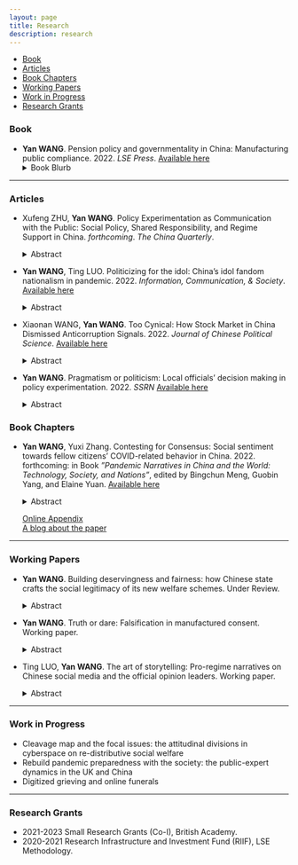 ```yaml
---
layout: page
title: Research
description: research
---
```


<div class="navbar">
    <div class="navbar-inner">
        <ul class="nav">
            <li><a href="#book">Book</a></li>
            <li><a href="#articles">Articles</a></li>
            <li><a href="#bookchapters">Book Chapters</a></li>
            <li><a href="#workingpaper">Working Papers</a></li>
            <li><a href="#workinprogress">Work in Progress</a></li>
            <li><a href="#grants">Research Grants</a></li>
        </ul>
    </div>
</div>



### <a name="book"></a>Book

- **Yan WANG**. Pension policy and governmentality in China: Manufacturing public compliance. 2022. *LSE Press*. <a href="https://press.lse.ac.uk/site/books/m/10.31389/lsepress.ppc/">Available here</a>
    <details>
      <summary>Book Blurb</summary>
    Economic growth is often a disruptive social process - so how has the Chinese state been able to maintain compliance from its people while at the same time pushing ahead an exceptionally rapid social and economic transformation? This book explores the question via detailed analysis of the trajectories, policy rationale, and effects of China’s pension reforms, demonstrating how statecraft shapes the ways that citizens ascribe credit and responsibility for pensions protection across themselves, the state and other actors. The book shows that China’s governmentality for manufacturing compliance is hybrid, organic, and dynamic. The targeted allocation of benefits, policy experimentation, propaganda and knowledge construction, and many other approaches are used to shape public expectations and to justify state rule. An original contribution to the study of legitimation in modern states, the analysis particularly highlights that when active counter-conduct (such as resistance) is confined, individuals may choose cognitive rebellion and falsify their public compliance.
    </details>

---

### <a name="articles"></a>Articles


- Xufeng ZHU, **Yan WANG**. Policy Experimentation as Communication with the Public: Social Policy, Shared Responsibility, and Regime Support in China. *forthcoming*. *The China Quarterly*.
    <details>
      <summary>Abstract</summary>
    Traditional wisdom on policy experimentation has mainly focused on central-local relations. However, scholars have paid little attention to the interaction between policy experimentation and the public. We argue that policy experimentation can be adopted by decision makers as a communication instrument with the public, facilitating the building of a social consensus regarding controversial policies. We evaluate the effects of the Chinese government’s efforts in promoting shared responsibility between the state and the individuals for the urban pension system with policy experimentation on public’s regime support. Evidence from two rounds of a nationwide survey conducted before and after the policy experiment indicates that the implementation of policy experiment has significantly contributed to citizens’ acceptance of individual welfare responsibility. Moreover, the image building of governmental responsibility via official news with varied intensity across local regions immediately consolidates the political trust of residents while posing threats to government credibility in the long run.
    </details>

- **Yan WANG**, Ting LUO. Politicizing for the idol: China’s idol fandom nationalism in pandemic. 2022. *Information, Communication, & Society*. <a href="https://doi.org/10.1080/1369118X.2022.2161827">Available here</a>
    <details>
      <summary>Abstract</summary>
    Chinese idol fans have been identified among the main forces in cyber nationalist activisms in recent years, acting as the nationalist fans protecting the state as an idol in response to external political shocks. Their skills in acknowledging, involving, and even reinventing the image of the state and national pride in cyber nationalist activisms do not emerge in a vacuum. This article examines how idol fans involve and reinvent the nationalist discourse in their everyday fan activities – idol promotion. We focus on the pandemic in 2020 as it provides a specific social and political context that allows us to understand better the interaction between idol fans and the state in their mundane fan activities. We construct our analysis under the computational grounded theory framework with over 6 million fan posts collected from Weibo and 11 in-depth interviews with active idol fans. Our findings show that when engaging in pandemicrelated discussion, idol fans actively borrowed official discourse on nationalism and strategically responded to key political and social events in their idol promotion activities. The idol images they built are not only positive but also nationalist. Therefore, they play not only the commercial logic commonly seen in the Japanese and Korean Kpop/idol culture but also the political logic propagated by the state in China.    
    </details>

- Xiaonan WANG, **Yan WANG**. Too Cynical: How Stock Market in China Dismissed Anticorruption Signals. 2022. *Journal of Chinese Political Science*. <a href="http://eprints.lse.ac.uk/113696/">Available here</a>
    <details>
      <summary>Abstract</summary>
    Political leaders in China regularly launch anti-corruption campaigns to win public support. But how are anti-corruption signals perceived? We use event study to examine the case of Xi Jinping’s anti-corruption campaign – an unprecedented effort in China to fight corruption. Contrary to expectations, we find that for the firms with connected officials later investigated, the initial anti-corruption signals – speeches from the top leadership and earlier crackdowns on other senior officials – did not decrease their stock prices. We argue that the perceived high costs of following through and repeated campaigns in the past paradoxically nurtured cynicism. We exploit the case of Zhou Yongkang and Ling Jihua – the two officials who were alleged to be involved in the power struggle and whose downfall had circulated widely since 2012. We find that when the targets of earlier crackdowns were connected to Zhou or Ling, the stock prices of the firms went down only if their connected and later investigated officials were in the same faction; the stock prices of the other firms, however, went up. We interpret the results as investors’ misperceptions of the campaign in the beginning. Our findings suggest that even real efforts in campaign-style enforcement can be dismissed.
    </details>

- **Yan WANG**. Pragmatism or politicism: Local officials’ decision making in policy experimentation. 2022. *SSRN* <a href="https://papers.ssrn.com/sol3/papers.cfm?abstract_id=4222285">Available here</a>
    <details>
      <summary>Abstract</summary>
    It has been widely recognized that local bureaucrats are crucial actors in policy process. In policy experimentation—a popular policy instrument in social welfare areas—which heavily relies on negotiation and interaction between different sectors, local bureaucrats are the main actors that initiate the experiment plan, propose policy innovation, and implement the pilot schemes. Then what do they value when deciding on local social policies, and why would they prefer some policy-experiment schemes over others? In this research, we use two unique studies with survey experiments on municipal- and county-level government officials in China and investigate their rationale and attention allocation on social policy preferences, as well as their decision making on policy experiments. Our results show that although the instruction and support from the upper-level governments are as vital as the local initiatives, local officials are more practical than political in many scenarios of local social policy making, where under similar conditions they react more strongly to societal demands. This pragmatism is especially true in deciding the preferred pilot scheme—they place more value on financial support, local conditions, and risk environment, while the political load of the pilot schemes have relatively less leverage in changing their preference. More importantly, such a pattern is consistent across different administrative types and regional subgroups of local officials.
    </details>


### <a name="bookchapters"></a>Book Chapters

- **Yan WANG**, Yuxi Zhang. Contesting for Consensus: Social sentiment towards fellow citizens’ COVID-related behavior in China. 2022. forthcoming: in Book *”Pandemic Narratives in China and the World: Technology, Society, and Nations”*, edited by Bingchun Meng, Guobin Yang, and Elaine Yuan. <a href="https://papers.ssrn.com/sol3/papers.cfm?abstract_id=4083830">Available here</a> 
    <details>
      <summary>Abstract</summary>
    COVID-19 has shifted how citizens interact profoundly. Private life is frequently dis- played in the public space and individuals are held to account should their exercise of liberty enlarges COVID-19 transmission risks. We are interested in the evolving dynam- ics among fellow citizens, especially when and how individuals react to others’ COVID-19 related actions and behavior. An extensive data set of Sina Weibo posts consisting of more than four million COVID-19 related posts provides us with a lens to answer the questions. By estimating the general sentiment of Weibo posts from January to Decem- ber 2020, as well as two in-depth case studies, we capture the information flows and discussion volumes in the public space. Combining the machine learning approach with discourse analysis, we find that the psycho-social cycle model identified in past public health emergencies and other societies during the COVID-19 pandemic also occurred in China, although demonstrating unique timing and sequence characteristics that are linked to China’s epidemic situation and policies. The all-society solidarity built at the begin- ning of 2020 was later challenged, and potentially eroded by the process of moralizing fellow citizens’ COVID-related behavior via blaming, discriminating, and scapegoating. As society lives under the pandemic for longer, fellow citizens have become more aware of problems associated with unbounded public scrutiny of private life. Such awareness and reflection, herein, encourages discussion and consensus building efforts.
    </details>
    
    [Online Appendix](assets/research/covidnsolidarity/Covid_n_Solidarity_OA.pdf)<br/>
    [A blog about the paper](https://blogs.lse.ac.uk/covid19/2022/04/26/how-chinese-social-media-sentiment-about-covid-changed-during-2020/)<br/>


---

### <a name="workingpaper"></a>Working Papers


- **Yan WANG**. Building deservingness and fairness: how Chinese state crafts the social legitimacy of its new welfare schemes. Under Review.
    <details>
      <summary>Abstract</summary>
    How do modern states legitimise and frame their redistributive social policies in communicating with society to promote policy changes? What kind of ‘structures of incentives’ are being promoted in their narratives? This article takes the pension reform in China in the 1990s and the 2000s as an example, using text data on corresponding official propaganda to investigate the Chinese state’s ideological repertories in framing and crafting the social legitimacy of its then-new pension designs. The results from Quantitative Text Analysis of official discourse demonstrate that the rationale for reconstructing public expectations of the redistribution of pension benefits and the allocation of welfare responsibility between the government and individuals mainly focuses on the reiteration of the principles of: ‘contribution and rewards’ and ‘rights and obligations.’ The state also built images of deserving and undeserving social groups by reconstructing the notion of fairness, blurring the distinction between merit and equity, and ultimately reshaping individual subjectivity as a self-regulated and self-motivated ‘socialised self’.    </details>


- **Yan WANG**. Truth or dare: Falsification in manufactured consent. Working paper.
    <details>
      <summary>Abstract</summary>
    Despite state’s well-designed statecraft in shaping public opinions, the risks for the authorities of falsified compliance from the people are present in many post-communist countries. In this paper I ask: is the reported high compliance of the public from all kinds of survey results regarding state representations in China sincere or just falsification? If falsified, how do citizens disentangle the reported consent from their private attitudes? I combine observation and in-depth interviews to unlock the black box and explore the power relationship between state and individual by highlighting ordinary people’s subjectivity and its involution affected by the governmentality of the current authority. The data shows that, falsified compliance does exist among the Chinese regarding the current political system and the authorities, but it is a mixture of intentional falsification and cognitive dissonance. Moreover, individual’s political opinion presents a smooth transformation between the public face and the private face. The interaction between people’s personal experience and the existing cultural, historical and educational factors that have socialised their ideas deeply shapes the presentation of manufactured compliance in authoritarian regimes. 
    </details>


- Ting LUO, **Yan WANG**. The art of storytelling: Pro-regime narratives on Chinese social media and the official opinion leaders. Working paper. 
    <details>
      <summary>Abstract</summary>
    The Chinese government under Xi Jinping has taken an active role in shaping and leading online discussions in cyberspace in order to occupy the battlefield of online public opinion (Creemers 2017). While much is known about the strategies and tactics used by various online actors to promote pro-regime messages, we know little about how narratives are constructed in these messages. In this paper, building upon a sociological approach of narrative analysis and the narrative policy framework (Tilly, 1997; Franzosi, 1998; Boscarino 2022; Gupta, Ripberger, and Wehde 2018; Merry 2019), we identify narratives and storytelling in the pro-regime messages promoted by opinion leaders on Chinese social media platform. We drew a random sample of all Weibo verified users and collected all posts posed by them between January and May 2022, yielding a total of over three million posts by 38,068 verified users, including government accounts, organizations, enterprises, media, and influential opinion leaders. By unpacking the key topics in the corpus, we uncovered four trending topics related to four key social-economic events at the time—the Beijing Winter Olympics, the Russian invasion of Ukraine, the Shanghai Lockdown, and the chained mother likely to be a victim of human trafficking found in Jiangsu Province. Each of these events features unique scenarios—state-sponsored events, international disputes, and domestic social events—the state tends to involve influencing the public opinion. Further with modified linguistic algorithm that captures the action, the agent performing that action, and the patient being acted upon, we unravel the storytelling feature of the plots and the meaning construction of subject-object-action network. Our work shed new light on how online opinion leaders construct the narratives and stories in various scenarios, as well as the relationship between the state, platforms, and the public in discipling public opinion and constructing societal knowledge in authoritarian regimes.
    </details>

---

### <a name="workinprogress"></a>Work in Progress

- Cleavage map and the focal issues: the attitudinal divisions in cyberspace on re-distributive social welfare
- Rebuild pandemic preparedness with the society: the public-expert dynamics in the UK and China
- Digitized grieving and online funerals


---

### <a name="grants"></a>Research Grants

- 2021-2023 Small Research Grants (Co-I), British Academy.
- 2020-2021 Research Infrastructure and Investment Fund (RIIF), LSE Methodology.

